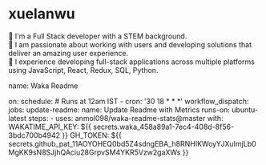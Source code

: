 # xuelanwu

:seedling: I'm a Full Stack developer with a STEM background. <br />
:seedling: I am passionate about working with users and developing solutions that deliver an amazing user experience. <br />
:seedling: I experience developing full-stack applications across multiple platforms using JavaScript, React, Redux, SQL, Python.

<!--START_SECTION:waka-->
name: Waka Readme

on:
  schedule:
    # Runs at 12am IST
    - cron: '30 18 * * *'
  workflow_dispatch:
jobs:
  update-readme:
    name: Update Readme with Metrics
    runs-on: ubuntu-latest
    steps:
      - uses: anmol098/waka-readme-stats@master
        with:
          WAKATIME_API_KEY: ${{ secrets.waka_458a89a1-7ec4-408d-8f56-3bdc700b4942 }}
          GH_TOKEN: ${{ secrets.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 }}
<!--END_SECTION:waka-->

